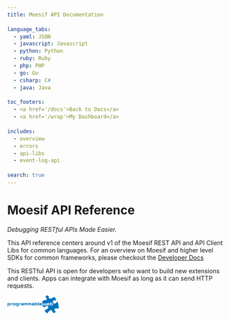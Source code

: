 ```yaml
---
title: Moesif API Documentation

language_tabs:
  - yaml: JSON
  - javascript: Javascript
  - python: Python
  - ruby: Ruby
  - php: PHP
  - go: Go
  - csharp: C#
  - java: Java

toc_footers:
  - <a href='/docs'>Back to Docs</a>
  - <a href='/wrap'>My Dashboard</a>

includes:
  - overview
  - errors
  - api-libs
  - event-log-api

search: true
---
```


# Moesif API Reference

*Debugging RESTful APIs Made Easier.*

This API reference centers around v1 of the Moesif REST API and API Client Libs for common languages.
For an overview on Moesif and higher level SDKs for common frameworks, please checkout the [Developer Docs](/docs)

This RESTful API is open for developers who want to build new extensions and clients. Apps can integrate with Moesif as long as it can send HTTP requests.

[![Moesif on Programmable Web](images/programmable-web.png)](http://www.programmableweb.com/api/moesif)

